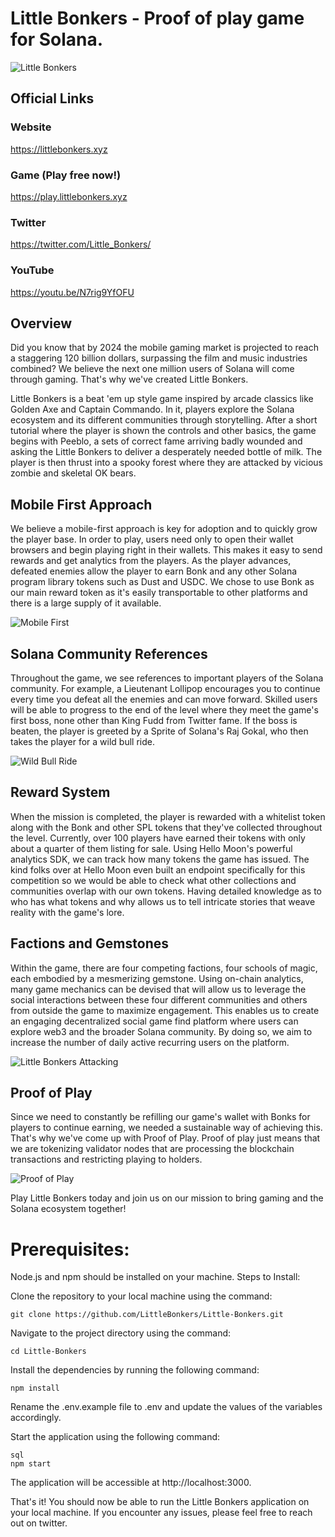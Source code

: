 # Little Bonkers - Proof of play game for Solana.

![Little Bonkers](https://littlebonkers.xyz/wp-content/uploads/2023/01/cropped-Little_Bonkers_Logo.png)

## Official Links

### Website

https://littlebonkers.xyz


### Game (Play free now!)

https://play.littlebonkers.xyz

### Twitter

https://twitter.com/Little_Bonkers/

### YouTube

https://youtu.be/N7rig9YfOFU

## Overview 

Did you know that by 2024 the mobile gaming market is projected to reach a staggering 120 billion dollars, surpassing the film and music industries combined? We believe the next one million users of Solana will come through gaming. That's why we've created Little Bonkers.

Little Bonkers is a beat 'em up style game inspired by arcade classics like Golden Axe and Captain Commando. In it, players explore the Solana ecosystem and its different communities through storytelling. After a short tutorial where the player is shown the controls and other basics, the game begins with Peeblo, a sets of correct fame arriving badly wounded and asking the Little Bonkers to deliver a desperately needed bottle of milk. The player is then thrust into a spooky forest where they are attacked by vicious zombie and skeletal OK bears.

## Mobile First Approach
We believe a mobile-first approach is key for adoption and to quickly grow the player base. In order to play, users need only to open their wallet browsers and begin playing right in their wallets. This makes it easy to send rewards and get analytics from the players. As the player advances, defeated enemies allow the player to earn Bonk and any other Solana program library tokens such as Dust and USDC. We chose to use Bonk as our main reward token as it's easily transportable to other platforms and there is a large supply of it available.

![Mobile First](https://cdn.discordapp.com/attachments/1040108482470354984/1086737621360853062/20230318_134637.jpg)

## Solana Community References
Throughout the game, we see references to important players of the Solana community. For example, a Lieutenant Lollipop encourages you to continue every time you defeat all the enemies and can move forward. Skilled users will be able to progress to the end of the level where they meet the game's first boss, none other than King Fudd from Twitter fame. If the boss is beaten, the player is greeted by a Sprite of Solana's Raj Gokal, who then takes the player for a wild bull ride.

![Wild Bull Ride](https://cdn.discordapp.com/attachments/1040108482470354984/1086736891086372974/WhatsApp_Image_2023-03-04_at_11.23.56.jpeg)

## Reward System

When the mission is completed, the player is rewarded with a whitelist token along with the Bonk and other SPL tokens that they've collected throughout the level. Currently, over 100 players have earned their tokens with only about a quarter of them listing for sale. Using Hello Moon's powerful analytics SDK, we can track how many tokens the game has issued. The kind folks over at Hello Moon even built an endpoint specifically for this competition so we would be able to check what other collections and communities overlap with our own tokens. Having detailed knowledge as to who has what tokens and why allows us to tell intricate stories that weave reality with the game's lore.

## Factions and Gemstones

Within the game, there are four competing factions, four schools of magic, each embodied by a mesmerizing gemstone. Using on-chain analytics, many game mechanics can be devised that will allow us to leverage the social interactions between these four different communities and others from outside the game to maximize engagement. This enables us to create an engaging decentralized social game find platform where users can explore web3 and the broader Solana community. By doing so, we aim to increase the number of daily active recurring users on the platform.

![Little Bonkers Attacking](https://cdn.discordapp.com/attachments/1040108482470354984/1086738650596905133/WhatsApp_Image_2023-02-11_at_01.06.42.jpeg)

## Proof of Play
Since we need to constantly be refilling our game's wallet with Bonks for players to continue earning, we needed a sustainable way of achieving this. That's why we've come up with Proof of Play. Proof of play just means that we are tokenizing validator nodes that are processing the blockchain transactions and restricting playing to holders.

![Proof of Play](https://cdn.discordapp.com/attachments/1040108482470354984/1086736226524074066/WhatsApp_Image_2023-03-14_at_16.34.25.jpeg)

Play Little Bonkers today and join us on our mission to bring gaming and the Solana ecosystem together!

# Prerequisites:

Node.js and npm should be installed on your machine.
Steps to Install:

Clone the repository to your local machine using the command:

    git clone https://github.com/LittleBonkers/Little-Bonkers.git

Navigate to the project directory using the command:

    cd Little-Bonkers

Install the dependencies by running the following command:

    npm install

Rename the .env.example file to .env and update the values of the variables accordingly.

Start the application using the following command:

    sql
    npm start
    
The application will be accessible at http://localhost:3000.

That's it! You should now be able to run the Little Bonkers application on your local machine. If you encounter any issues, please feel free to reach out on twitter.
